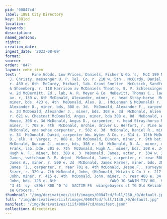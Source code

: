 ```yaml
---
pid: '00847cd'
label: 1881 City Directory
key: 1881cd
location: 
keywords: 
description: 
named_persons: 
rights: 
creation_date: 
ingest_date: '2023-08-09'
format: 
source: 
order: '847'
layout: cmhc_item
text: '     Fine Goods, Low Prices, Daniels, Fisher & Go.’s,  McC 199 McD  McCune,
  J. Christy, messenger U. P. Tel. Co. r. 210 w. 5th . McCurdy, Daniel A., carpenter,
  r. 430 e. 6th  MoCurdy, Michael, lab. Grant Smelter  McCusick, Sandford, clk. May
  & Shoenberg, r. 118 Harrison av McDaniels Theatre, 8. V. Schlessinger, propr. 127
  w. 2d McDermitt, Ed., lab, A. R. Meyer & Co  MeDevitt, Thomas C., lawyer 402 Harrison
  av. r, 130 w. 6th McDonald, Alexander, miner, r. head Stray-horse  MoDonald, Alexander,
  miner, bds. 423 e. 4th  MeDonald, Alex. B., (McLennan & McDonald) r. 308 e. 3d McDonald,
  Alexander D., miner, bds, 308 e. 3d.  McDonald, Alexander F., carpenter, bds, 308
  e. 3d McDonald, Alexander J., miner, bds. 308 e. 3d  McDonald, Alien J., carpenter,
  r. 621 w. Chestnat McDonald, Angus, miner, bda 308 e. 8d  MeDonald, Angus A., Glengary
  House, 308 e. 3d McDonald, Angus D., carpenter, r. head Stray-horso McDonald, Archibald,
  miner, r. 708 e. 4th  McDonald, Archie, driver L. Herfort, r. Pine aw. cor. Elm
  McDonald, ena oehee carpenter, r. 502 e. 3d  McDonald, Daniel R., miner, r. 502
  e. 34  McDonald, David, carpenter Wm. Wyber & Co. r. 814 ¢. 12th MeDonald, Donald
  D., elk. H. Vergez, r. 808 e. 3d McDonald, Duncan, miner, r. 9th bet. Ash and Fryer
  McDonald, Duncan J., miner, bds, 308 e. 3d  McDonald, D. A., miner, r. head Stray-horse  MeDonald,
  Frank, lab. bde. 301 e. 7th  McDonald, Hugh A., miner, bds. 308 e. 34  McDonald,
  Hugh A. F., miner, bds. 308 e. 3  MeDonald, James, actor, r. 334 w. 2d  McDonald,
  James, switchman R. R. depot  MeDonald, James, carpenter, r. rear 500 ©. 3d  McDonald,
  James A., miner, r. 500 e. 3d  McDonald, James Farmer, miner, bds. 308 e. 3d  MeDonald,
  James ‘I., carpenter, r. rear 701 e. 4th McDonald, Jesse F., surveyor Robison é&
  Sizer, r. 329 w. 7th McDonald, John, (McDonald, McLain & Co.) r. 217 w. Elm MeDonald,
  John, miner, r. 415 e. 4th  McDonald, John, miner, r. rear 480 e. 34  MeDonald,
  John, bds. 126 e. 8th                        YANO JO SANIM TIV HOL  VOLTIM 0 09  x18
  "3 £1  sy  sE9b) X08 "0 "d  SACTIM FS  wiargebayers st TG Old Reliable, chertaur
  se Grocers, '
thumbnail: "/img/derivatives/iiif/images/00847cd/full/250,/0/default.jpg"
full: "/img/derivatives/iiif/images/00847cd/full/1140,/0/default.jpg"
manifest: "/img/derivatives/iiif/00847cd/manifest.json"
collection: directories
---
```

